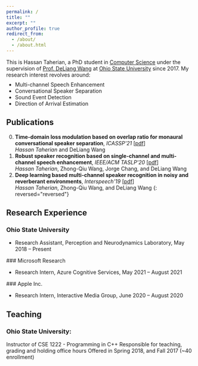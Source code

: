 ```yaml
---
permalink: /
title: ""
excerpt: ""
author_profile: true
redirect_from: 
  - /about/
  - /about.html
---
```


This is Hassan Taherian, a PhD student in [Computer&nbsp;Science](https://cse.osu.edu/) under the supervision of [Prof.&nbsp;DeLiang&nbsp;Wang](https://web.cse.ohio-state.edu/~wang.77/) at [Ohio&nbsp;State&nbsp;University](https://www.osu.edu) since 2017. My research interest revolves around:
<ul class='twocol' style="margin-top: -1%;" markdown='1'>
<li> Multi-channel Speech Enhancement</li>
<li> Conversational Speaker Separation</li>
<li> Sound Event Detection</li>
<li> Direction of Arrival Estimation</li>
</ul>



Publications
----
0. **Time-domain loss modulation based on overlap ratio for monaural conversational speaker separation**, *ICASSP'21* [[pdf](https://web.cse.ohio-state.edu/~wang.77/papers/Taherian-Wang.icassp21.pdf)]
<br><i>Hassan Taherian</i> and DeLiang Wang
0. **Robust speaker recognition based on single-channel and multi-channel speech enhancement**, *IEEE/ACM TASLP'20* [[pdf](https://web.cse.ohio-state.edu/~wang.77/papers/TWCW.taslp20.pdf)]
<br><i>Hassan Taherian</i>, Zhong-Qiu Wang, Jorge Chang, and DeLiang Wang
0. **Deep learning based multi-channel speaker recognition in noisy and reverberant environments**, *Interspeech'19* [[pdf](https://web.cse.ohio-state.edu/~wang.77/papers/TWCW.taslp20.pdf)]
<br><i>Hassan Taherian</i>, Zhong-Qiu Wang, and DeLiang Wang
{: reversed="reversed"}


Research Experience
----
### Ohio State University
<ul class='twocol' markdown='1'>
<li>Research Assistant, Perception and Neurodynamics Laboratory, May 2018 – Present</li>
</ul>
### Microsoft Research
<ul class='twocol' markdown='1'>
<li>Research Intern, Azure Cognitive Services, May 2021 – August 2021</li>
</ul>
### Apple Inc.
<ul class='twocol' markdown='1'>
<li>Research Intern, Interactive Media Group, June 2020 – August 2020</li>
</ul>

Teaching
----
### Ohio State University:
Instructor of CSE 1222 - Programming in C++
Responsible for teaching, grading and holding office hours
Offered in Spring 2018, and Fall 2017 (~40 enrollment)



